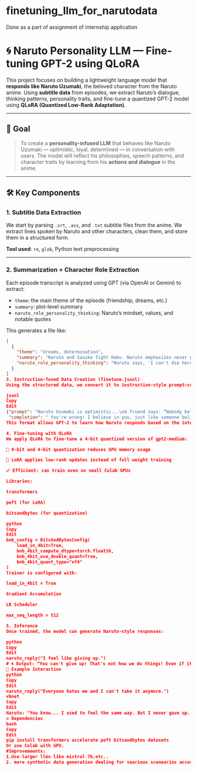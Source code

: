 # finetuning_llm_for_narutodata
Done as a part of assignment of internship application
# 🌀 Naruto Personality LLM — Fine-tuning GPT-2 using QLoRA

This project focuses on building a lightweight language model that **responds like Naruto Uzumaki**, the beloved character from the Naruto anime. Using **subtitle data** from episodes, we extract Naruto’s dialogue, thinking patterns, personality traits, and fine-tune a quantized GPT-2 model using **QLoRA (Quantized Low-Rank Adaptation)**.

---

## 🧠 Goal

> To create a **personality-infused LLM** that behaves like Naruto Uzumaki — optimistic, loyal, determined — in conversation with users. The model will reflect his philosophies, speech patterns, and character traits by learning from his **actions and dialogue** in the anime.

---

## 🛠️ Key Components

### 1. Subtitle Data Extraction

We start by parsing `.srt`, `.ass`, and `.txt` subtitle files from the anime. We extract lines spoken by Naruto and other characters, clean them, and store them in a structured form.

**Tool used**: `re`, `glob`, Python text preprocessing

---

### 2. Summarization + Character Role Extraction

Each episode transcript is analyzed using GPT (via OpenAI or Gemini) to extract:
- `theme`: the main theme of the episode (friendship, dreams, etc.)
- `summary`: plot-level summary
- `naruto_role_personality_thinking`: Naruto’s mindset, values, and notable quotes

This generates a file like:

```json
[
  {
    "theme": "dreams, determination",
    "summary": "Naruto and Sasuke fight Haku. Naruto emphasizes never giving up.",
    "naruto_role_personality_thinking": "Naruto says, 'I can't die here... I have a dream to fulfill.'"
  }
]
3. Instruction-Tuned Data Creation (finetune.jsonl)
Using the structured data, we convert it to instruction-style prompt–completion pairs:

jsonl
Copy
Edit
{"prompt": "Naruto Uzumaki is optimistic...\nA friend says: “Nobody believes in me.”\nNaruto:\n", 
 "completion": " You're wrong! I believe in you, just like someone believed in me once. You can change everything!"}
This format allows GPT-2 to learn how Naruto responds based on the intent and tone of the user’s input.

4. Fine-tuning with QLoRA
We apply QLoRA to fine-tune a 4-bit quantized version of gpt2-medium:

🚀 8-bit and 4-bit quantization reduces GPU memory usage

🔧 LoRA applies low-rank updates instead of full weight training

✅ Efficient: can train even on small Colab GPUs

Libraries:

transformers

peft (for LoRA)

bitsandbytes (for quantization)

python
Copy
Edit
bnb_config = BitsAndBytesConfig(
    load_in_4bit=True,
    bnb_4bit_compute_dtype=torch.float16,
    bnb_4bit_use_double_quant=True,
    bnb_4bit_quant_type="nf4"
)
Trainer is configured with:

load_in_4bit = True

Gradient Accumulation

LR Scheduler

max_seq_length = 512

5. Inference
Once trained, the model can generate Naruto-style responses:

python
Copy
Edit
naruto_reply("I feel like giving up.")
# 🌀 Output: “You can't give up! That's not how we do things! Even if it's hard, believe in yourself like I did.”
🧪 Example Interaction
python
Copy
Edit
naruto_reply("Everyone hates me and I can't take it anymore.")
vbnet
Copy
Edit
Naruto: "You know... I used to feel the same way. But I never gave up. I trained, I fell, I stood up. You have something special too — believe it!"
⚙️ Dependencies
bash
Copy
Edit
pip install transformers accelerate peft bitsandbytes datasets
Or use Colab with GPU.
#Improvemewnts:
1.Use larger llms like mistral 7b,etc..
2. more synthetic data generation dealing for vaarious scenearios accordingly and use it for the finetuning.
